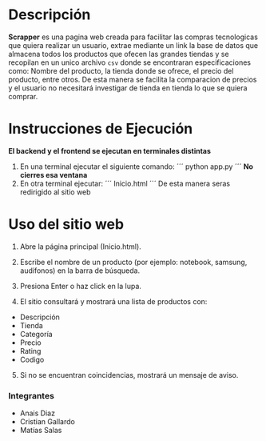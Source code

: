 # Descripción
 **Scrapper** es una pagina web creada para facilitar las compras tecnologicas que quiera realizar un usuario, extrae mediante un link la base de datos que almacena todos los productos que ofecen las grandes tiendas y se recopilan en un unico archivo `csv` donde se encontraran especificaciones como: Nombre del producto, la tienda donde se ofrece, el precio del producto, entre otros. De esta manera se facilita la comparacion de precios y el usuario no necesitará investigar de tienda en tienda lo que se quiera comprar.

# Instrucciones de Ejecución
**El backend y el frontend se ejecutan en terminales distintas**
1. En una terminal ejecutar el siguiente comando:
´´´
python app.py
´´´
**No cierres esa ventana**
2. En otra terminal ejecutar:
´´´
Inicio.html
´´´
De esta manera seras redirigido al sitio web

# Uso del sitio web
1. Abre la página principal (Inicio.html).

2. Escribe el nombre de un producto (por ejemplo: notebook, samsung, audífonos) en la barra de búsqueda.
3. Presiona Enter o haz click en la lupa.
4. El sitio consultará y mostrará una lista de productos con:
- Descripción
- Tienda
- Categoría
- Precio
- Rating
- Codigo
5. Si no se encuentran coincidencias, mostrará un mensaje de aviso.


### Integrantes

- Anais Diaz
- Cristian Gallardo
- Matías Salas